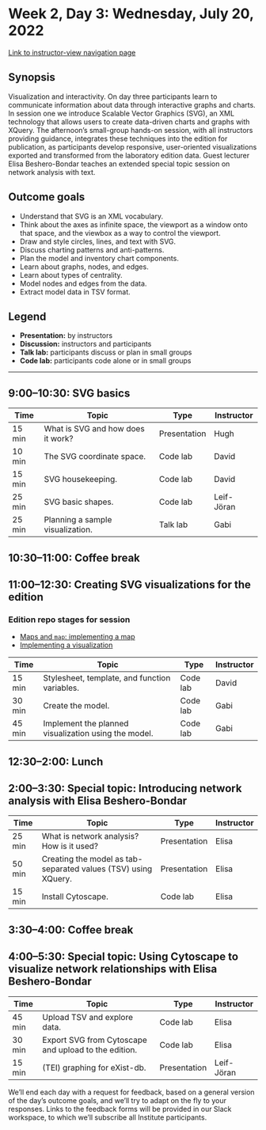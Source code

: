 # Week 2, Day 3: Wednesday, July 20, 2022
[Link to instructor-view navigation page](../daily_instructor_view.md)

## Synopsis

Visualization and interactivity. On day three participants learn to communicate
                information about data through interactive graphs and charts. In session one we
                introduce Scalable Vector Graphics (SVG), an XML technology that allows users to
                create data-driven charts and graphs with XQuery. The afternoon’s small-group
                hands-on session, with all instructors providing guidance, integrates these
                techniques into the edition for publication, as participants develop responsive,
                user-oriented visualizations exported and transformed from the laboratory edition
                data. Guest lecturer Elisa Beshero-Bondar teaches an extended special topic session
                on network analysis with text.

## Outcome goals
* Understand that SVG is an XML vocabulary.
* Think about the axes as infinite space, the viewport as a window onto that space, and the viewbox as a way to control the viewport.
* Draw and style circles, lines, and text with SVG.
* Discuss charting patterns and anti-patterns.
* Plan the model and inventory chart components.
* Learn about graphs, nodes, and edges.
* Learn about types of centrality.
* Model nodes and edges from the data.
* Extract model data in TSV format.

## Legend

* **Presentation:** by instructors
* **Discussion:** instructors and participants
* **Talk lab:** participants discuss or plan in small groups
* **Code lab:** participants code alone or in small groups

* * *
## 9:00–10:30: SVG basics

Time | Topic | Type | Instructor
---- | ---- | ---- | ---- 
15 min | What is SVG and how does it work? | Presentation|Hugh
10 min | The SVG coordinate space. | Code lab|David
15 min | SVG housekeeping. | Code lab|David
25 min | SVG basic shapes. | Code lab|Leif-Jöran
25 min | Planning a sample visualization. | Talk lab|Gabi

## 10:30–11:00: Coffee break

## 11:00–12:30: Creating SVG visualizations for the edition

### Edition repo stages for session

* [Maps and `map`: implementing a map](https://github.com/Pittsburgh-NEH-Institute/placeholder)
* [Implementing a visualization](https://github.com/Pittsburgh-NEH-Institute/placeholder)

Time | Topic | Type | Instructor
---- | ---- | ---- | ---- 
15 min | Stylesheet, template, and function variables. | Code lab|David
30 min | Create the model. | Code lab|Gabi
45 min | Implement the planned visualization using the model. | Code lab|Gabi

## 12:30–2:00: Lunch

## 2:00–3:30: Special topic: Introducing network analysis with Elisa Beshero-Bondar

Time | Topic | Type | Instructor
---- | ---- | ---- | ---- 
25 min | What is network analysis? How is it used? | Presentation|Elisa
50 min | Creating the model as tab-separated values (TSV) using XQuery. | Presentation|Elisa
15 min | Install Cytoscape. | Code lab|Elisa

## 3:30–4:00: Coffee break

## 4:00–5:30: Special topic: Using Cytoscape to visualize network relationships with Elisa Beshero-Bondar

Time | Topic | Type | Instructor
---- | ---- | ---- | ---- 
45 min | Upload TSV and explore data. | Code lab|Elisa
30 min | Export SVG from Cytoscape and upload to the edition. | Code lab|Elisa
15 min | (TEI) graphing for eXist-db. | Presentation|Leif-Jöran

We’ll end each day with a request for feedback, based on a general version of the day’s outcome goals, and we’ll try to adapt on the fly to your responses. Links to the feedback forms will be provided in our Slack workspace, to which we’ll subscribe all Institute participants.